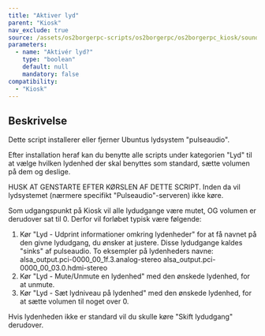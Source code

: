 ```yaml
---
title: "Aktiver lyd"
parent: "Kiosk"
nav_exclude: true
source: /assets/os2borgerpc-scripts/os2borgerpc/os2borgerpc_kiosk/sound_enable.sh
parameters:
  - name: "Aktivér lyd?"
    type: "boolean"
    default: null
    mandatory: false
compatibility:
  - "Kiosk"
---
```


## Beskrivelse
Dette script installerer eller fjerner Ubuntus lydsystem "pulseaudio".

Efter installation heraf kan du benytte alle scripts under kategorien "Lyd" til at vælge hvilken lydenhed der skal benyttes som standard, sætte volumen på dem og deslige.

HUSK AT GENSTARTE EFTER KØRSLEN AF DETTE SCRIPT. 
Inden da vil lydsystemet (nærmere specifikt "Pulseaudio"-serveren) ikke køre.

Som udgangspunkt på Kiosk vil alle lydudgange være mutet, OG volumen er derudover sat til 0. Derfor vil forløbet typisk være følgende:
1.  Kør "Lyd - Udprint informationer omkring lydenheder" for at få navnet på den givne lydudgang, du ønsker at justere. 
     Disse lydudgange kaldes "sinks" af pulseaudio.
     To eksempler på lydenheders navne:
     alsa_output.pci-0000_00_1f.3.analog-stereo
     alsa_output.pci-0000_00_03.0.hdmi-stereo
2. Kør "Lyd - Mute/Unmute en lydenhed" med den ønskede lydenhed, for at unmute.
3. Kør "Lyd - Sæt lydniveau på lydenhed" med den ønskede lydenhed, for at sætte volumen til noget over 0.

Hvis lydenheden ikke er standard vil du skulle køre "Skift lydudgang" derudover.